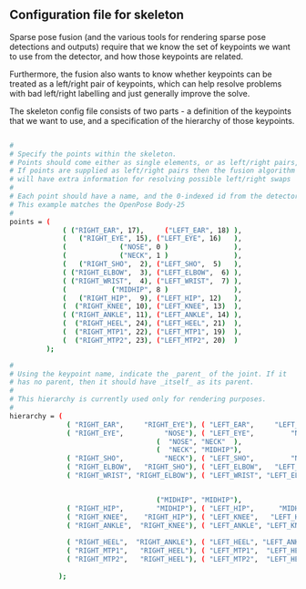 ## Configuration file for skeleton

Sparse pose fusion (and the various tools for rendering sparse pose detections and outputs) require that we know
the set of keypoints we want to use from the detector, and how those keypoints are related.

Furthermore, the fusion also wants to know whether keypoints can be treated as a left/right pair of keypoints,
which can help resolve problems with bad left/right labelling and just generally improve the solve.

The skeleton config file consists of two parts - a definition of the keypoints that we want to use, and a 
specification of the hierarchy of those keypoints.

```bash

#
# Specify the points within the skeleton.
# Points should come either as single elements, or as left/right pairs,
# If points are supplied as left/right pairs then the fusion algorithm
# will have extra information for resolving possible left/right swaps
#
# Each point should have a name, and the 0-indexed id from the detector.
# This example matches the OpenPose Body-25
#
points = (
             ( ("RIGHT_EAR", 17),     ("LEFT_EAR", 18) ),
             (   ("RIGHT_EYE", 15), ("LEFT_EYE", 16)   ),
             (             ("NOSE", 0 )                ),
             (             ("NECK", 1 )                ),
             (   ("RIGHT_SHO",  2), ("LEFT_SHO",  5)   ),
             ( ("RIGHT_ELBOW",  3), ("LEFT_ELBOW",  6) ),
             ( ("RIGHT_WRIST",  4), ("LEFT_WRIST",  7) ),
             (           ("MIDHIP", 8 )                ),
             (   ("RIGHT_HIP",  9), ("LEFT_HIP", 12)   ),
             (  ("RIGHT_KNEE", 10), ("LEFT_KNEE", 13)  ),
             ( ("RIGHT_ANKLE", 11), ("LEFT_ANKLE", 14) ),
             (  ("RIGHT_HEEL", 24), ("LEFT_HEEL", 21)  ),
             (  ("RIGHT_MTP1", 22), ("LEFT_MTP1", 19)  ),
             (  ("RIGHT_MTP2", 23), ("LEFT_MTP2", 20)  )
         );

#
# Using the keypoint name, indicate the _parent_ of the joint. If it 
# has no parent, then it should have _itself_ as its parent.
#
# This hierarchy is currently used only for rendering purposes.
#
hierarchy = (
              ( "RIGHT_EAR",     "RIGHT_EYE"), ( "LEFT_EAR",     "LEFT_EYE"),
              ( "RIGHT_EYE",          "NOSE"), ( "LEFT_EYE",         "NOSE"),
                                    (  "NOSE", "NECK"  ),
                                    (  "NECK", "MIDHIP"),
              ( "RIGHT_SHO",          "NECK"), ( "LEFT_SHO",         "NECK"),
              ( "RIGHT_ELBOW",   "RIGHT_SHO"), ( "LEFT_ELBOW",   "LEFT_SHO"),
              ( "RIGHT_WRIST", "RIGHT_ELBOW"), ( "LEFT_WRIST", "LEFT_ELBOW"),


                                    ("MIDHIP", "MIDHIP"),
              ( "RIGHT_HIP",        "MIDHIP"), ( "LEFT_HIP",      "MIDHIP"),
              ( "RIGHT_KNEE",    "RIGHT_HIP"), ( "LEFT_KNEE",   "LEFT_HIP"),
              ( "RIGHT_ANKLE",  "RIGHT_KNEE"), ( "LEFT_ANKLE", "LEFT_KNEE"),
              
              ( "RIGHT_HEEL",  "RIGHT_ANKLE"), ( "LEFT_HEEL", "LEFT_ANKLE"),
              ( "RIGHT_MTP1",   "RIGHT_HEEL"), ( "LEFT_MTP1",  "LEFT_HEEL"),
              ( "RIGHT_MTP2",   "RIGHT_HEEL"), ( "LEFT_MTP2",  "LEFT_HEEL")
              
            ); 
```


